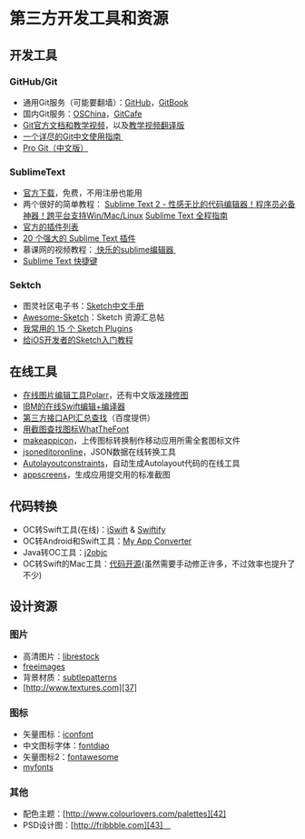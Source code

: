 # 第三方开发工具和资源
## 开发工具
### GitHub/Git
- 通用Git服务（可能要翻墙）：[GitHub][1]，[GitBook][2]
- 国内Git服务：[OSChina][3]，[GitCafe][4]
- [Git官方文档和教学视频][5]，以及[教学视频翻译版][6]
- [一个详尽的Git中文使用指南 ][7]
- [Pro Git（中文版）][8]

### SublimeText
- [官方下载][9]，免费，不用注册也能用
- 两个很好的简单教程：
[Sublime Text 2 - 性感无比的代码编辑器！程序员必备神器！跨平台支持Win/Mac/Linux][10]
[Sublime Text 全程指南][11]
- [官方的插件列表][12]
- [20 个强大的 Sublime Text 插件][13]
- 慕课网的视频教程：[ 快乐的sublime编辑器 ][14]
- [Sublime Text 快捷键][15]

### Sektch
- 图灵社区电子书：[Sketch中文手册][16]
- [Awesome-Sketch][17]：Sketch 资源汇总帖
- [我常用的 15 个 Sketch Plugins][18]
- [给iOS开发者的Sketch入门教程][19]

## 在线工具
- [在线图片编辑工具Polarr][20]，还有中文版[泼辣修图][21]
- [IBM的在线Swift编辑+编译器][22]
- [第三方接口API汇总查找][23]（百度提供）
- [用截图查找图标WhatTheFont][24]
- [makeappicon][25]，上传图标转换制作移动应用所需全套图标文件
- [jsoneditoronline][26]，JSON数据在线转换工具
- [Autolayoutconstraints][27]，自动生成Autolayout代码的在线工具
- [appscreens][28]，生成应用提交用的标准截图

## 代码转换
- OC转Swift工具(在线)：[iSwift][29] & [Swiftify][30]
- OC转Android和Swift工具：[My App Converter][31]
- Java转OC工具：[j2objc][32]
- OC转Swift的Mac工具：[代码开源][33](虽然需要手动修正许多，不过效率也提升了不少)

## 设计资源
### 图片
- 高清图片：[librestock][34]
- [freeimages][35]
- 背景材质：[subtlepatterns][36]　
- [http://www.textures.com][37]

### 图标
- 矢量图标：[iconfont][38]
- 中文图标字体：[fontdiao][39]
- 矢量图标2：[fontawesome][40]
- [myfonts][41]

### 其他
- 配色主题：[http://www.colourlovers.com/palettes][42]
- PSD设计图：[http://fribbble.com][43]　


[1]:	https://github.com
[2]:	www.gitbook.com
[3]:	http://git.oschina.net
[4]:	www.gitcafe.com
[5]:	https://git-scm.com/doc
[6]:	http://www.nowcoder.com/courses/2
[7]:	https://github.com/xirong/my-git/blob/master/how-to-use-github.md
[8]:	http://git.oschina.net/progit/index.html
[9]:	http://www.sublimetext.com/2
[10]:	http://www.iplaysoft.com/sublimetext.html
[11]:	http://lucida.me/blog/sublime-text-complete-guide/
[12]:	https://github.com/SublimeText
[13]:	http://www.oschina.net/translate/20-powerful-sublimetext-plugins
[14]:	http://www.imooc.com/learn/333
[15]:	https://github.com/liveNo/Sublime-Tutorial
[16]:	http://www.ituring.com.cn/book/1305
[17]:	https://gitcafe.com/riku/Awesome-Sketch
[18]:	https://qdan.me/list/VKzzo-KQHDlHHX5P
[19]:	http://www.jianshu.com/p/45eef5465185 "给iOS开发者的Sketch入门教程"
[20]:	https://v3.polarr.co/#
[21]:	http://www.polaxiong.com/editor
[22]:	http://swiftlang.ng.bluemix.net/#/repl
[23]:	http://apistore.baidu.com/astore/index
[24]:	https://www.myfonts.com/WhatTheFont/
[25]:	http://makeappicon.com
[26]:	http://jsoneditoronline.org
[27]:	https://autolayoutconstraints.com
[28]:	https://appscreens.io
[29]:	http://iswift.org/try
[30]:	https://objectivec2swift.com/#/converter/code
[31]:	http://t.cn/Rzpk0D4 "My App Converter"
[32]:	https://github.com/google/j2objc "j2objc"
[33]:	https://github.com/yahoojapan/objc2swift "objc2swift"
[34]:	http://librestock.com
[35]:	http://cn.freeimages.com
[36]:	http://subtlepatterns.com
[37]:	http://www.textures.com
[38]:	http://www.iconfont.cn
[39]:	http://lexrus.com/fontdiao/
[40]:	http://fontawesome.dashgame.com
[41]:	https://www.myfonts.com
[42]:	http://www.colourlovers.com/palettes
[43]:	http://fribbble.com